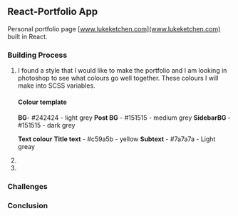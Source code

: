 ## React-Portfolio App

Personal portfolio page [www.lukeketchen.com](www.lukeketchen.com) built in React.

### Building Process

1. I found a style that I would like to make the portfolio and I am looking in photoshop to see what colours go well together. These colours I will make into SCSS variables.

   #### Colour template

   **BG**- #242424 - light grey
   **Post BG** - #151515 - medium grey
   **SidebarBG** - #151515 - dark grey

   **Text colour**
   **Title text** - #c59a5b - yellow
   **Subtext** - #7a7a7a - Light greay

2.

3.

### Challenges

### Conclusion
